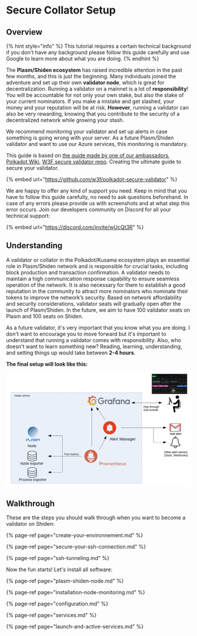 # Secure Collator Setup

## Overview

{% hint style="info" %}
This tutorial requires a certain technical background if you don't have any background please follow this guide carefully and use Google to learn more about what you are doing.
{% endhint %}

The **Plasm/Shiden ecosystem** has raised incredible attention in the past few months, and this is just the beginning. Many individuals joined the adventure and set up their own **validator node**, which is great for decentralization. Running a validator on a mainnet is a lot of **responsibility**! You will be accountable for not only your own stake, but also the stake of your current nominators. If you make a mistake and get slashed, your money and your reputation will be at risk. **However**, running a validator can also be very rewarding, knowing that you contribute to the security of a decentralized network while growing your stash.

We recommend monitoring your validator and set up alerts in case something is going wrong with your server. As a future Plasm/Shiden validator and want to use our Azure services, this monitoring is mandatory. 

This guide is based on [the guide made by one of our ambassadors](https://bldstackingnode.medium.com/monitoring-substrate-node-polkadot-kusama-parachains-validator-guide-922734ea4cdb#efff), [Polkadot Wiki](https://wiki.polkadot.network/docs/en/maintain-guides-how-to-monitor-your-node), [W3F secure validator repo](https://github.com/w3f/polkadot-secure-validator). Creating the ultimate guide to secure your validator.

{% embed url="https://github.com/w3f/polkadot-secure-validator" %}

We are happy to offer any kind of support you need. Keep in mind that you have to follow this guide carefully, no need to ask questions beforehand. In case of any errors please provide us with screenshots and at what step this error occurs. Join our developers community on Discord for all your technical support:

{% embed url="https://discord.com/invite/wUcQt3R" %}



## Understanding

A validator or collator in the Polkadot/Kusama ecosystem plays an essential role in Plasm/Shiden network and is responsible for crucial tasks, including block production and transaction confirmation. A validator needs to maintain a high communication response capability to ensure seamless operation of the network. It is also necessary for them to establish a good reputation in the community to attract more nominators who nominate their tokens to improve the network’s security. Based on network affordability and security considerations, validator seats will gradually open after the launch of Plasm/Shiden. In the future, we aim to have 100 validator seats on Plasm and 100 seats on Shiden.

As a future validator, it's very important that you know what you are doing. I don't want to encourage you to move forward but it's important to understand that running a validator comes with responsibility. Also, who doesn't want to learn something new? Reading, learning, understanding, and setting things up would take between **2-4 hours**. 

**The final setup will look like this:**

![](../../../.gitbook/assets/image%20%2831%29.png)

## Walkthrough

These are the steps you should walk through when you want to become a validator on Shiden:

{% page-ref page="create-your-environnement.md" %}

{% page-ref page="secure-your-ssh-connection.md" %}

{% page-ref page="ssh-tunneling.md" %}

Now the fun starts! Let's install all software:

{% page-ref page="plasm-shiden-node.md" %}

{% page-ref page="installation-node-monitoring.md" %}

{% page-ref page="configuration.md" %}

{% page-ref page="services.md" %}

{% page-ref page="launch-and-active-services.md" %}

